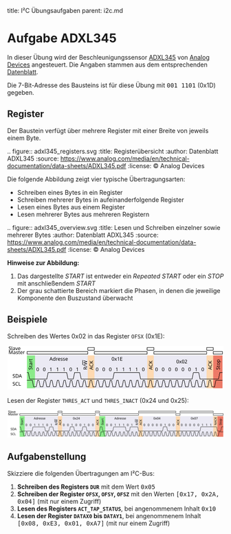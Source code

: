 title: I²C Übungsaufgaben
parent: i2c.md

# Aufgabe ADXL345

In dieser Übung wird der Beschleunigungssensor [ADXL345](https://www.analog.com/en/products/adxl345.html) von [Analog Devices](https://www.analog.com/en/index.html) angesteuert. Die Angaben stammen aus dem entsprechenden [Datenblatt](https://www.analog.com/media/en/technical-documentation/data-sheets/ADXL345.pdf).

Die 7-Bit-Adresse des Bausteins ist für diese Übung mit <samp>001 1101</samp> (0x1D) gegeben.

## Register

Der Baustein verfügt über mehrere Register mit einer Breite von jeweils einem Byte.

.. figure:: adxl345_registers.svg
    :title: Registerübersicht
    :author: Datenblatt ADXL345
    :source: https://www.analog.com/media/en/technical-documentation/data-sheets/ADXL345.pdf
    :license: © Analog Devices

Die folgende Abbildung zeigt vier typische Übertragungsarten:

* Schreiben eines Bytes in ein Register
* Schreiben mehrerer Bytes in aufeinanderfolgende Register
* Lesen eines Bytes aus einem Register
* Lesen mehrerer Bytes aus mehreren Registern

.. figure:: adxl345_overview.svg
    :title: Lesen und Schreiben einzelner sowie mehrerer Bytes
    :author: Datenblatt ADXL345
    :source: https://www.analog.com/media/en/technical-documentation/data-sheets/ADXL345.pdf
    :license: © Analog Devices

**Hinweise zur Abbildung:**

1. Das dargestellte *START* ist entweder ein *Repeated START* oder ein *STOP* mit anschließendem *START*
2. Der grau schattierte Bereich markiert die Phasen, in denen die jeweilige Komponente den Buszustand überwacht

## Beispiele

Schreiben des Wertes 0x02 in das Register `OFSX` (0x1E):

![Schreibe 0x02 auf das Register 0x1E](i2c_write_0x1E_0x02.svg)

Lesen der Register `THRES_ACT` und `THRES_INACT` (0x24 und 0x25):

![Lesen der Register 0x24 und 0x25](i2c_read_0x24.svg)

## Aufgabenstellung

Skizziere die folgenden Übertragungen am I²C-Bus:

1. **Schreiben des Registers `DUR`** mit dem Wert <samp>0x05</samp>
2. **Schreiben der Register `OFSX`, `OFSY`, `OFSZ`** mit den Werten <samp>[0x17, 0x2A, 0x04]</samp> (mit nur einem Zugriff)
3. **Lesen des Registers `ACT_TAP_STATUS`**, bei angenommenem Inhalt <samp>0x10</samp>
4. **Lesen der Register `DATAX0` bis `DATAY1`**, bei angenommenem Inhalt <samp>[0x08, 0xE3, 0x01, 0xA7]</samp> (mit nur einem Zugriff)
